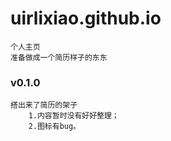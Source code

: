 # uirlixiao.github.io
    个人主页
    准备做成一个简历样子的东东

### v0.1.0 
    搭出来了简历的架子
        1.内容暂时没有好好整理；
        2.图标有bug。
